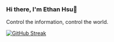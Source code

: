 ### Hi there, I'm Ethan Hsu👋

Control the information, control the world.

[![GitHub Streak](http://github-readme-streak-stats.herokuapp.com?user=YichenHsu&theme=great-gatsby&date_format=j%20M%5B%20Y%5D)](https://git.io/streak-stats)

<!--
**Yichen-Hsu/Yichen-Hsu** is a ✨ _special_ ✨ repository because its `README.md` (this file) appears on your GitHub profile.

Here are some ideas to get you started:

- 🔭 I’m currently working on ...
- 🌱 I’m currently learning ...
- 👯 I’m looking to collaborate on ...
- 🤔 I’m looking for help with ...
- 💬 Ask me about ...
- 📫 How to reach me: ...
- 😄 Pronouns: ...
- ⚡ Fun fact: ...
-->
